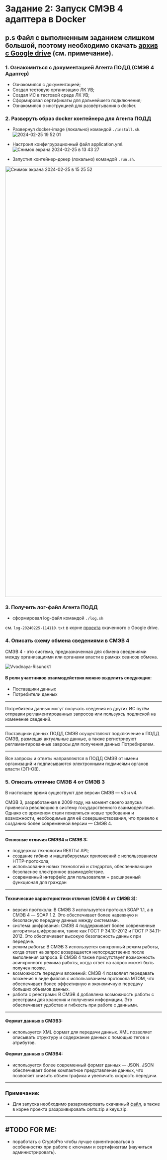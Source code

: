 # Задание 2: Запуск СМЭВ 4 адаптера в Docker

## p.s Файл с выполненным заданием слишком большой, поэтому необходимо скачать [архив с Google drive](https://drive.google.com/file/d/1R6vzVSbFaJRpGkalFew0UibGJAZbepSs/view?usp=sharing) (см. примечание).

### 1. Ознакомиться с документацией Агента ПОДД (СМЭВ 4 Адаптер)

- Ознакомился с документацией;
- Создал тестовую организацию ЛК УВ;
- Создал ИС в тестовой среде ЛК УВ;
- Сформировал сертификаты для дальнейшего подключения;
- Ознакомился с инструкцией для развёртывания в docker.

### 2. Разверуть  образ docker контейнера для Агента ПОДД


- Развернул docker-image (локально) командой ```./install.sh```.
![2024-02-25 19 52 01](https://github.com/Glay00/second_task_to-increase/assets/96641789/1736e73a-483e-4747-83a1-0ca7503a6360)

- Настроил конфигрурационный файл application.yml.
![Снимок экрана 2024-02-25 в 13 43 27](https://github.com/Glay00/second_task_to-increase/assets/96641789/8d367bea-733d-495a-99c3-610096ea0a75)

- Запустил контейнер-докер (локально) командой ```.run.sh```.
<img width="1384" alt="Снимок экрана 2024-02-25 в 15 25 52" src="https://github.com/Glay00/second_task_to-increase/assets/96641789/031bb391-aaed-4c59-bb5b-fb9b956f3f53">

### 3. Получить лог-файл Агента ПОДД

- сформировал log-файл командой ```./log.sh```

см. ```log-20240225-114110.txt``` в корне [проекта](https://drive.google.com/file/d/1R6vzVSbFaJRpGkalFew0UibGJAZbepSs/view?usp=sharing) скаченного с Google drive.

### 4. Описать схему обмена сведениями в СМЭВ 4

СМЭВ 4 - это система, предназначенная для обмена сведениями между организациями или органами власти в рамках сеансов
обмена.

![Vvodnaya-Risunok1](https://github.com/Glay00/second_task_to-increase/assets/96641789/7fb39cc8-ae98-4fc8-8cdc-766deae4ef22)

#### В роли участников взаимодействия можно выделить следующих:

- Поставщики данных
- Потребители данных

---

Потребители данных могут получать сведения из других ИС путём отправки регламентированных запросов или пользуясь
подпиской
на изменение сведений.

---

Поставщики данных ПОДД СМЭВ осуществляют подключение к ПОДД СМЭВ, размещая актуальные данные, а также регистрируют
регламентированные завросы для получения данных Потребирелем.

---

Все запросы и ответы направляются в ПОДД СМЭВ от имени организаций
и подписываются электронными подмисями органов власти (ЭП-ОВ).

### 5. Описать отличие СМЭВ 4 от СМЭВ 3

В настоящее время существуют две версии СМЭВ — v3 и v4.

СМЭВ 3, разработанная в 2009 году, на момент своего запуска привнесла революцию в систему государственного
взаимодействия.
Однако со временем стали появляться новые требования и возможности, необходимые для её совершенствования, что привело к
созданию более современной версии — СМЭВ 4.

---

#### Основные отличия СМЭВ4 и СМЭВ 3:

- поддержка технологии RESTful API;
- создание гибких и маштабируемых приложений с использованием HTTP-протокола;
- использование новых технологий и стндартов, обеспечивающие безопасное электронное взаимодействие.
- современный интерфейс для пользователя + расширенный функционал для граждан

---

#### Технические характеристики отличия (СМЭВ 4 от СМЭВ 3):

- версия протокола: В СМЭВ 3 используется протокол SOAP 1.1, а в СМЭВ 4 — SOAP 1.2. Это обеспечивает более надежную и
  безопасную передачу данных между системами.
- система шифрования: СМЭВ 4 поддерживает более современные алгоритмы шифрования, такие как ГОСТ Р 34.10-2012 и ГОСТ Р
  34.11-2012. Это обеспечивает высокую безопасность данных при передаче.
- режим работы: В СМЭВ 3 используется синхронный режим работы, когда ответ на запрос возвращается непосредственно после
  выполнения запроса. В СМЭВ 4 также присутствует возможность асинхронного режима работы, когда ответ на запрос может
  быть получен позже.
- возможность передачи вложений: СМЭВ 4 позволяет передавать вложения в виде файлов с использованием протокола MTOM, что
  обеспечивает более эффективную и экономичную передачу больших объемов данных.
- работа с реестрами: В СМЭВ 4 добавлена возможность работы с реестрами для хранения и получения информации. Это
  обеспечивает удобство и гибкость при работе с данными.

---

#### Формат данных в СМЭВ3:

- используется XML формат для передачи данных. XML позволяет описывать структуру и содержание данных с помощью тегов и
  атрибутов.

#### Формат данных в СМЭВ4:

- используется более современный формат данных — JSON. JSON обеспечивает более компактное представление данных, что
  позволяет снизить объем трафика и увеличить скорость передачи.

---

### Примечание:

- Для запуска необходимо разархивировать скачанный [файл](https://drive.google.com/file/d/1AAZtdpHQciFF_jFhGqm5-9Drn-Gtk-qf/view?usp=sharing),
  а также в корне проекта разархивировать certs.zip и keys.zip.

---
## #TODO FOR ME:

- поработать с CryptoPro чтобы лучше ориентироваться в особенностях при работе с ключами и сертификатам (научиться администрировать).
